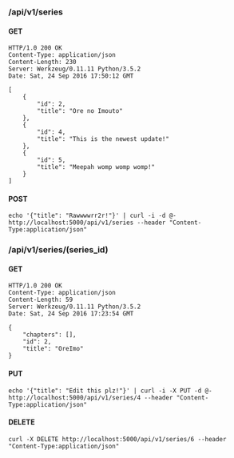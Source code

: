 ### /api/v1/series

#### GET

```
HTTP/1.0 200 OK
Content-Type: application/json
Content-Length: 230
Server: Werkzeug/0.11.11 Python/3.5.2
Date: Sat, 24 Sep 2016 17:50:12 GMT

[
    {
        "id": 2,
        "title": "Ore no Imouto"
    },
    {
        "id": 4,
        "title": "This is the newest update!"
    },
    {
        "id": 5,
        "title": "Meepah womp womp womp!"
    }
]
```

#### POST

```shell
echo '{"title": "Rawwwwrr2r!"}' | curl -i -d @- http://localhost:5000/api/v1/series --header "Content-Type:application/json"
````


### /api/v1/series/(series_id)

#### GET

```
HTTP/1.0 200 OK
Content-Type: application/json
Content-Length: 59
Server: Werkzeug/0.11.11 Python/3.5.2
Date: Sat, 24 Sep 2016 17:23:54 GMT

{
    "chapters": [],
    "id": 2,
    "title": "OreImo"
}
```

#### PUT

```shell
echo '{"title": "Edit this plz!"}' | curl -i -X PUT -d @- http://localhost:5000/api/v1/series/4 --header "Content-Type:application/json"
````

#### DELETE

```shell
curl -X DELETE http://localhost:5000/api/v1/series/6 --header "Content-Type:application/json"
```
